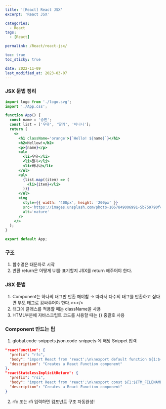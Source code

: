 ```yaml
---
title: '[React] React JSX'
excerpt: 'React JSX'

categories:
  - React
tags:
  - [React]

permalink: /React/react-jsx/

toc: true
toc_sticky: true

date: 2022-11-09
last_modified_at: 2023-03-07
---
```


### JSX 문법 정리

```jsx
import logo from './logo.svg';
import './App.css';

function App() {
  const name = '승민';
  const list = ['우유', '딸기', '바나나'];
  return (
    <>
      <h1 className='orange'>{`Hello! ${name}`}</h1>
      <h2>Hellow!</h2>
      <p>{name}</p>
      <ul>
        <li>우유</li>
        <li>딸기</li>
        <li>바나나</li>
      </ul>
      <ul>
        {list.map((item) => (
          <li>{item}</li>
        ))}
      </ul>
      <img
        style={{ width: '400px', height: '200px' }}
        src='https://images.unsplash.com/photo-1667849006991-5b759790fcfb?ixlib=rb-4.0.3&ixid=MnwxMjA3fDB8MHxlZGl0b3JpYWwtZmVlZHw1MXx8fGVufDB8fHx8&auto=format&fit=crop&w=500&q=60'
        alt='nature'
      />
    </>
  );
}

export default App;
```

### 구조

1. 함수명은 대문자로 시작
2. 반환 return은 어떻게 UI를 표기할지 JSX를 return 해주어야 한다.

### JSX 문법

1. Component는 하나의 태그만 반환 해야함 → 따라서 다수의 태그를 반환하고 싶다면 부모 태그로 감싸주어야 한다.<></>
2. 태그에 클래스를 적용할 때는 className을 사용
3. HTML부분에 자바스크립트 코드를 사용할 때는 {} 중괄호 사용

### Component 만드는 팁

1. global.code-snippets.json.code-snippets 에 해당 Snippet 입력

```json
"reactFunction": {
  "prefix": "rfc",
  "body": "import React from 'react';\n\nexport default function ${1:${TM_FILENAME_BASE}}() {\n\treturn (\n\t\t<div>\n\t\t\t\n\t\t</div>\n\t);\n}\n\n",
  "description": "Creates a React Function component"
},
"reactStatelessImplicitReturn": {
  "prefix": "rsi",
  "body": "import React from 'react';\n\nexport const ${1:${TM_FILENAME_BASE}} = (props) => (\n\t\t\t$0\n\t);",
  "description": "Creates a React Function component"
}
```

2. rfc 또는 rfi 입력하면 컴포넌트 구조 자동완성!
